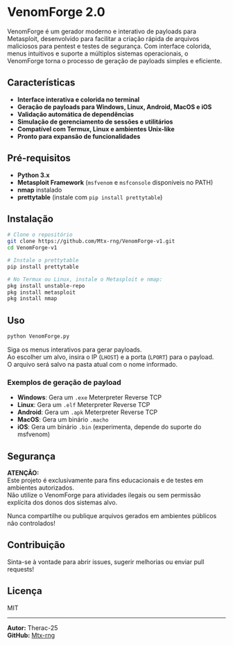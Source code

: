 # VenomForge 2.0

VenomForge é um gerador moderno e interativo de payloads para Metasploit, desenvolvido para facilitar a criação rápida de arquivos maliciosos para pentest e testes de segurança. Com interface colorida, menus intuitivos e suporte a múltiplos sistemas operacionais, o VenomForge torna o processo de geração de payloads simples e eficiente.

## Características

- **Interface interativa e colorida no terminal**
- **Geração de payloads para Windows, Linux, Android, MacOS e iOS**
- **Validação automática de dependências**
- **Simulação de gerenciamento de sessões e utilitários**
- **Compatível com Termux, Linux e ambientes Unix-like**
- **Pronto para expansão de funcionalidades**

## Pré-requisitos

- **Python 3.x**
- **Metasploit Framework** (`msfvenom` e `msfconsole` disponíveis no PATH)
- **nmap** instalado
- **prettytable** (instale com `pip install prettytable`)

## Instalação

```bash
# Clone o repositório
git clone https://github.com/Mtx-rng/VenomForge-v1.git
cd VenomForge-v1

# Instale o prettytable
pip install prettytable

# No Termux ou Linux, instale o Metasploit e nmap:
pkg install unstable-repo
pkg install metasploit
pkg install nmap
```

## Uso

```bash
python VenomForge.py
```

Siga os menus interativos para gerar payloads.  
Ao escolher um alvo, insira o IP (`LHOST`) e a porta (`LPORT`) para o payload.  
O arquivo será salvo na pasta atual com o nome informado.

### Exemplos de geração de payload

- **Windows**: Gera um `.exe` Meterpreter Reverse TCP
- **Linux**: Gera um `.elf` Meterpreter Reverse TCP
- **Android**: Gera um `.apk` Meterpreter Reverse TCP
- **MacOS**: Gera um binário `.macho`
- **iOS**: Gera um binário `.bin` (experimenta, depende do suporte do msfvenom)

## Segurança

**ATENÇÃO:**  
Este projeto é exclusivamente para fins educacionais e de testes em ambientes autorizados.  
Não utilize o VenomForge para atividades ilegais ou sem permissão explícita dos donos dos sistemas alvo.

Nunca compartilhe ou publique arquivos gerados em ambientes públicos não controlados!

## Contribuição

Sinta-se à vontade para abrir issues, sugerir melhorias ou enviar pull requests!

## Licença

MIT

---

**Autor:** Therac-25  
**GitHub:** [Mtx-rng](https://github.com/Mtx-rng)